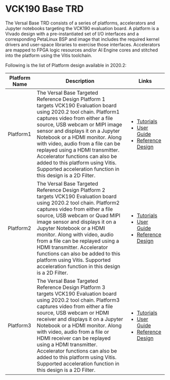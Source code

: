 # VCK190 Base TRD

The Versal Base TRD consists of a series of platforms, accelerators and Jupyter
notebooks targeting the VCK190 evaluation board. A platform is a Vivado design
with a pre-instantiated set of I/O interfaces and a corresponding PetaLinux BSP
and image that includes the required kernel drivers and user-space libraries to
exercise those interfaces. Accelerators are mapped to FPGA logic resources
and/or AI Engine cores and stitched into the platform using the Vitis toolchain.

Following is the list of Platform design available in 2020.2:

| Platform Name  | Description  |  Links |
| -------------- | ------------- | ---------------- |
| Platform1 | The Versal Base Targeted Reference Design Platform 1 targets VCK190 Evaluation board using 2020.2 tool chain. Platform1 captures video from either a file source, USB webcam or MIPI image sensor and displays it on a Jupyter Notebook or a HDMI monitor. Along with video, audio from a file can be replayed using a HDMI transmitter. Accelerator functions can also be added to this platform using Vitis. Supported acceleration function in this design is a 2D Filter. |   <ul><li><a href="https://xilinx.github.io/vck190-base-trd/build/html/index.html">Tutorials</a></li><li><a href="https://www.xilinx.com/member/vck190_headstart/ug1442-versal-acap-vck190_WtMkX.pdf">User Guide</a></li><li><a href="https://www.xilinx.com/member/forms/download/trd-license-versal.html?filename=vck190_es1_base_trd_platform1_2020.2_v0.5.zip">Reference Design</a></li></ul>
| Platform2 | The Versal Base Targeted Reference Design Platform 2 targets VCK190 Evaluation board using 2020.2 tool chain. Platform2 captures video from either a file source, USB webcam or Quad MIPI image sensor and displays it on a Jupyter Notebook or a HDMI monitor.  Along with video, audio from a file can be replayed using a HDMI transmitter. Accelerator functions can also be added to this platform using Vitis. Supported acceleration function in this design is a 2D Filter. | <ul><li><a href="https://xilinx.github.io/vck190-base-trd/build/html/index.html">Tutorials</a></li><li><a href="https://www.xilinx.com/member/vck190_headstart/ug1442-versal-acap-vck190_WtMkX.pdf">User Guide</a></li><li><a href="https://www.xilinx.com/member/forms/download/trd-license-versal.html?filename=vck190_es1_base_trd_platform2_2020.2_v0.5.zip">Reference Design</a></li></ul>
| Platform3 | The Versal Base Targeted Reference Design Platform 3 targets VCK190 Evaluation board using 2020.2 tool chain. Platform3 captures video from either a file source, USB webcam or HDMI receiver and displays it on a Jupyter Notebook or a HDMI monitor. Along with video, audio from a file or HDMI receiver can  be replayed using a HDMI transmitter. Accelerator functions can also be added to this platform using Vitis. Supported acceleration function in this design is a 2D Filter. |  <ul><li><a href="https://xilinx.github.io/vck190-base-trd/build/html/index.html">Tutorials</a></li><li><a href="https://www.xilinx.com/member/vck190_headstart/ug1442-versal-acap-vck190_WtMkX.pdf">User Guide</a></li><li><a href="https://www.xilinx.com/member/forms/download/trd-license-versal.html?filename=vck190_es1_base_trd_platform3_2020.2_v0.5.zip">Reference Design</a></li></ul>
